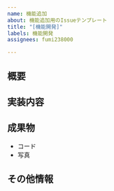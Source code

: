 ```yaml
---
name: 機能追加
about: 機能追加用のIssueテンプレート
title: "[機能開発]"
labels: 機能開発
assignees: fumi238000

---
```


## 概要
<!-- 実現する機能概要を入力    (ここは表示されません)-->

## 実装内容
<!-- 必要な実装内容を記載する    (ここは表示されません)-->

## 成果物
<!-- 成果物(アウトプット）を記載する    (ここは表示されません)-->
- コード
- 写真

## その他情報
<!-- 参考情報などの付加情報を記載する    (ここは表示されません)-->

